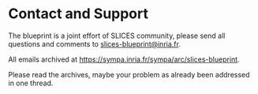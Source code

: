 # Contact and Support

The blueprint is a joint effort of SLICES community, please send all questions and comments to slices-blueprint@inria.fr.

All emails archived at https://sympa.inria.fr/sympa/arc/slices-blueprint.

Please read the archives, maybe your problem as already been addressed in one thread.
